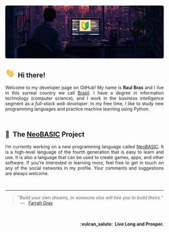 ![Profile Banner](https://raw.githubusercontent.com/teknolista/teknolista/main/assets/profile-banner.png)

## <img src="https://raw.githubusercontent.com/teknolista/teknolista/main/assets/hand-waving.gif" width="30px">&nbsp; Hi there!

<p align="justify">Welcome to my developer page on GitHub! My name is <b>Raul Bras</b> and I live in this surreal country we call <a href="https://en.wikipedia.org/wiki/Brazil">Brasil</a>. I have a degree in information technology (computer science), and I work in the business intelligence segment as a <i>full-stack web developer</i>. In my free time, I like to study new programming languages and practice machine learning using Python.</p>

<br />

## 🔰&nbsp; The [NeoBASIC](https://github.com/neobasic) Project

<p align="justify">I’m currently working on a new programming language called <a href="https://github.com/neobasic">NeoBASIC</a>. It is a high-level language of the fourth generation that is easy to learn and use. It is also a language that can be used to create games, apps, and other software. If you're interested in learning more, feel free to get in touch on any of the social networks in my profile. Your comments and suggestions are always welcome.</p>

<br />

- - -

> *"Build your own dreams, or someone else will hire you to build theirs."* &nbsp; — &nbsp; [Farrah Gray](https://en.wikipedia.org/wiki/Farrah_Gray)

<br />

<h4 align="right">:vulcan_salute:&nbsp; Live Long and Prosper.</h4>
